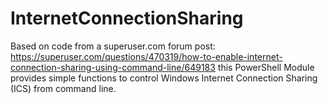 # InternetConnectionSharing
 Based on code from a superuser.com forum post: https://superuser.com/questions/470319/how-to-enable-internet-connection-sharing-using-command-line/649183  this PowerShell Module provides simple functions to control Windows Internet Connection Sharing (ICS) from command line.
